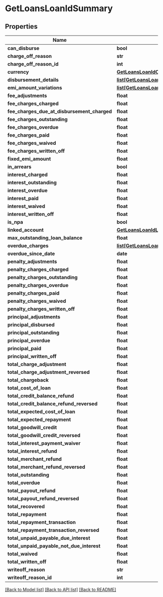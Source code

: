 # GetLoansLoanIdSummary

## Properties
Name | Type | Description | Notes
------------ | ------------- | ------------- | -------------
**can_disburse** | **bool** |  | [optional] 
**charge_off_reason** | **str** |  | [optional] 
**charge_off_reason_id** | **int** |  | [optional] 
**currency** | [**GetLoansLoanIdCurrency**](GetLoansLoanIdCurrency.md) |  | [optional] 
**disbursement_details** | [**list[GetLoansLoanIdDisbursementDetails]**](GetLoansLoanIdDisbursementDetails.md) |  | [optional] 
**emi_amount_variations** | [**list[GetLoansLoanIdEmiVariations]**](GetLoansLoanIdEmiVariations.md) |  | [optional] 
**fee_adjustments** | **float** |  | [optional] 
**fee_charges_charged** | **float** |  | [optional] 
**fee_charges_due_at_disbursement_charged** | **float** |  | [optional] 
**fee_charges_outstanding** | **float** |  | [optional] 
**fee_charges_overdue** | **float** |  | [optional] 
**fee_charges_paid** | **float** |  | [optional] 
**fee_charges_waived** | **float** |  | [optional] 
**fee_charges_written_off** | **float** |  | [optional] 
**fixed_emi_amount** | **float** |  | [optional] 
**in_arrears** | **bool** |  | [optional] 
**interest_charged** | **float** |  | [optional] 
**interest_outstanding** | **float** |  | [optional] 
**interest_overdue** | **float** |  | [optional] 
**interest_paid** | **float** |  | [optional] 
**interest_waived** | **float** |  | [optional] 
**interest_written_off** | **float** |  | [optional] 
**is_npa** | **bool** |  | [optional] 
**linked_account** | [**GetLoansLoanIdLinkedAccount**](GetLoansLoanIdLinkedAccount.md) |  | [optional] 
**max_outstanding_loan_balance** | **float** |  | [optional] 
**overdue_charges** | [**list[GetLoansLoanIdOverdueCharges]**](GetLoansLoanIdOverdueCharges.md) |  | [optional] 
**overdue_since_date** | **date** |  | [optional] 
**penalty_adjustments** | **float** |  | [optional] 
**penalty_charges_charged** | **float** |  | [optional] 
**penalty_charges_outstanding** | **float** |  | [optional] 
**penalty_charges_overdue** | **float** |  | [optional] 
**penalty_charges_paid** | **float** |  | [optional] 
**penalty_charges_waived** | **float** |  | [optional] 
**penalty_charges_written_off** | **float** |  | [optional] 
**principal_adjustments** | **float** |  | [optional] 
**principal_disbursed** | **float** |  | [optional] 
**principal_outstanding** | **float** |  | [optional] 
**principal_overdue** | **float** |  | [optional] 
**principal_paid** | **float** |  | [optional] 
**principal_written_off** | **float** |  | [optional] 
**total_charge_adjustment** | **float** |  | [optional] 
**total_charge_adjustment_reversed** | **float** |  | [optional] 
**total_chargeback** | **float** |  | [optional] 
**total_cost_of_loan** | **float** |  | [optional] 
**total_credit_balance_refund** | **float** |  | [optional] 
**total_credit_balance_refund_reversed** | **float** |  | [optional] 
**total_expected_cost_of_loan** | **float** |  | [optional] 
**total_expected_repayment** | **float** |  | [optional] 
**total_goodwill_credit** | **float** |  | [optional] 
**total_goodwill_credit_reversed** | **float** |  | [optional] 
**total_interest_payment_waiver** | **float** |  | [optional] 
**total_interest_refund** | **float** |  | [optional] 
**total_merchant_refund** | **float** |  | [optional] 
**total_merchant_refund_reversed** | **float** |  | [optional] 
**total_outstanding** | **float** |  | [optional] 
**total_overdue** | **float** |  | [optional] 
**total_payout_refund** | **float** |  | [optional] 
**total_payout_refund_reversed** | **float** |  | [optional] 
**total_recovered** | **float** |  | [optional] 
**total_repayment** | **float** |  | [optional] 
**total_repayment_transaction** | **float** |  | [optional] 
**total_repayment_transaction_reversed** | **float** |  | [optional] 
**total_unpaid_payable_due_interest** | **float** |  | [optional] 
**total_unpaid_payable_not_due_interest** | **float** |  | [optional] 
**total_waived** | **float** |  | [optional] 
**total_written_off** | **float** |  | [optional] 
**writeoff_reason** | **str** |  | [optional] 
**writeoff_reason_id** | **int** |  | [optional] 

[[Back to Model list]](../README.md#documentation-for-models) [[Back to API list]](../README.md#documentation-for-api-endpoints) [[Back to README]](../README.md)

